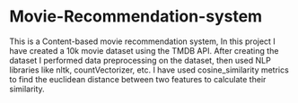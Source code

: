 # Movie-Recommendation-system
This is a Content-based movie recommendation system, In this project I have created a 10k movie dataset using the TMDB API. After creating the dataset I performed data preprocessing on the dataset, then used NLP libraries like nltk, countVectorizer, etc. I have used cosine_similarity metrics to find the euclidean distance between two features to calculate their similarity.
